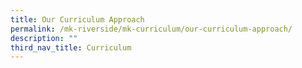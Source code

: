```yaml
---
title: Our Curriculum Approach
permalink: /mk-riverside/mk-curriculum/our-curriculum-approach/
description: ""
third_nav_title: Curriculum
---
```

